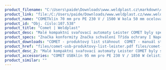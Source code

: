 ```yaml
---
product_filename: "C:\Users\paide\Downloads\www.weldplast.cz\markdown\comet.md"
product_link: "file:/C:/Users/paide/Downloads/www.weldplast.cz/www.weldplast.cz/comet"
product_name: "COMETklín 70 mm pro PE 230 V / 1500 W kola 50 mm ocelová špičatá se zkušebním"
product_id: "Obj. číslo:107.538"
product_title: "Comet | Weldplast"
product_desc: "Malé kompaktní svařovací automaty Leister COMET byly speciálně navrženy pro náročné svařování na skládkách v dolech nebo v tunelech. Lehký a kompaktní Snadná a pohodlná obsluha Elektronická kontrola teploty a pohonu Digitální zobrazení teploty a rychlosti"
product_specs: "Značka konformity Značka schválení Třída ochrany I NapětíV~230 PříkonW1500 FrekvenceHz50 / 60 Max. teplota°C420 Rychlostm/min08 - 32 Svařovací tlakN100 - 1000 Rozměry (D x Š x V)mm295 x 250 x 245 Hmotnostkg75 (s kabelem 3 m) Tloušťka materiálumm05 - 3 Šířka svarumm2 x 15 se zkušebním kanálkem"
product_downloads: "COMET - produktový list stáhnout  COMET - manuál stáhnout"
product_href: "files/comet-usb-produktovy-list-leister.pdf files/comet-usb-produktovy-list-leister.pdf files/comet-manual-cz.pdf files/comet-manual-cz.pdf"
product_desc_2: "Malé kompaktní svařovací automaty Leister COMET byly speciálně navrženy pro náročné svařování na skládkách v dolech nebo v tunelech. Lehký a kompaktní Snadná a pohodlná obsluha Elektronická kontrola teploty a pohonu Digitální zobrazení teploty a rychlosti"
product_accessories: "COMET USBklín 95 mm pro PE 230 V / 1850 W čelisti 50 mm ocelové ostré se zkušebníTWINNY T USB pro spodní stavby230 V / 2300 W kolo 50 mm ocel šičatá se zkušebním kanálkem dlouhý kombiCOMET USBklín 50mm pro PE 230V/1200W kola 50mm ocel špičatá se zkušebním kanálkeTWINNY S pro spodní stavbypřevod 144:1 6m/min 230 V / 2900 W kola 50 mm ocel špičatá se zkušebnímTWINNY S pro tunelypřevod 256:1 230 V / 2900 W kola 50 mm ocel špičatá se zkušebním kanálkeTWINNY S pro spodní stavbypřevod 256:1 230 V / 2900 W kola 50 mm ocel spičatá se zkušebním kanálkeTWINNY S pro spodní stavbypřevod 144:1 230 V / 2900 W kola 50 mm ocel špičatá se zkušebním kanálkeTWINNY T pro spodní stavby230V/2300W kola 50mm ocelová špičatá bez zkušebního kanálku dlouhý kombiTWINNY T pro tunely230 V / 2300 W kola 50 mm ocelová špičatá se zkušebním kanálkem krátký kTWINNY T pro spodní stavby230 V / 2300 W kola 50 mm ocelová špičatá se zkušebním kanálkem krátký kTWINNY T pro spodní stavby230 V / 2300 W kola 50 mm ocelová špičatá se zkušebním kanálkem dlouhý kCOMETklín 50 mm pro PVC 230 V / 1200 W kola 50 mm ocelová špičatá se zkušebníCOMETklín 50 mm pro PE 230 V / 1200 W kola 50 mm ocelová špičatá se zkušebnímCOMETklín 70 mm pro PE 230 V / 1500 W kola 50 mm ocelová špičatá se zkušebním"
product_similar: ""
---
```


